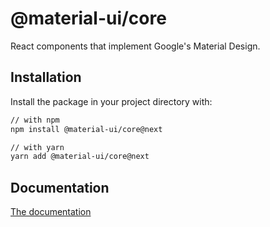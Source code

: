 # @material-ui/core

React components that implement Google's Material Design.

## Installation

Install the package in your project directory with:

```sh
// with npm
npm install @material-ui/core@next

// with yarn
yarn add @material-ui/core@next
```

## Documentation

[The documentation](https://material-ui.com/)
